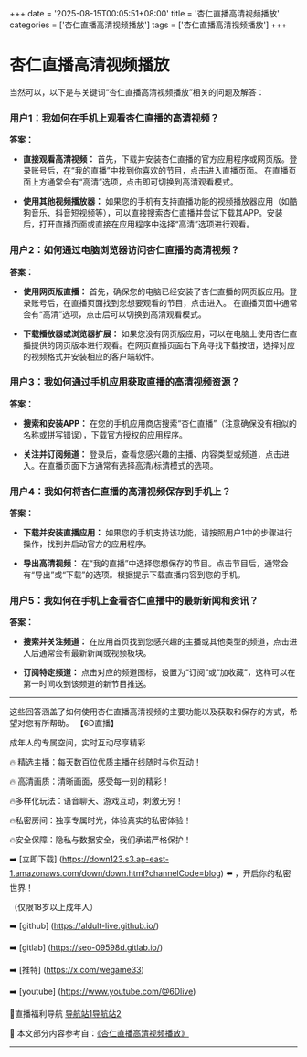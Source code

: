 +++
date = '2025-08-15T00:05:51+08:00'
title = '杏仁直播高清视频播放'
categories = ['杏仁直播高清视频播放']
tags = ['杏仁直播高清视频播放']
+++

# 杏仁直播高清视频播放

当然可以，以下是与关键词“杏仁直播高清视频播放”相关的问题及解答：

### 用户1：我如何在手机上观看杏仁直播的高清视频？

**答案：**
- **直接观看高清视频：**
  首先，下载并安装杏仁直播的官方应用程序或网页版。登录账号后，在“我的直播”中找到你喜欢的节目，点击进入直播页面。
  在直播页面上方通常会有“高清”选项，点击即可切换到高清观看模式。

- **使用其他视频播放器：**
  如果您的手机有支持直播功能的视频播放器应用（如酷狗音乐、抖音短视频等），可以直接搜索杏仁直播并尝试下载其APP。安装后，打开直播页面或直接在应用程序中选择“高清”选项进行观看。

### 用户2：如何通过电脑浏览器访问杏仁直播的高清视频？

**答案：**
- **使用网页版直播：**
  首先，确保您的电脑已经安装了杏仁直播的网页版应用。登录账号后，在直播页面找到您想要观看的节目，点击进入。
  在直播页面中通常会有“高清”选项，点击后可以切换到高清观看模式。

- **下载播放器或浏览器扩展：**
  如果您没有网页版应用，可以在电脑上使用杏仁直播提供的网页版本进行观看。在网页直播页面右下角寻找下载按钮，选择对应的视频格式并安装相应的客户端软件。

### 用户3：我如何通过手机应用获取直播的高清视频资源？

**答案：**
- **搜索和安装APP：**
  在您的手机应用商店搜索“杏仁直播”（注意确保没有相似的名称或拼写错误），下载官方授权的应用程序。
  
- **关注并订阅频道：**
  登录后，查看您感兴趣的主播、内容类型或频道，点击进入。在直播页面下方通常有选择高清/标清模式的选项。

### 用户4：我如何将杏仁直播的高清视频保存到手机上？

**答案：**
- **下载并安装直播应用：**
  如果您的手机支持该功能，请按照用户1中的步骤进行操作，找到并启动官方的应用程序。
  
- **导出高清视频：**
  在“我的直播”中选择您想保存的节目。点击节目后，通常会有“导出”或“下载”的选项。根据提示下载直播内容到您的手机。

### 用户5：我如何在手机上查看杏仁直播中的最新新闻和资讯？

**答案：**
- **搜索并关注频道：**
  在应用首页找到您感兴趣的主播或其他类型的频道，点击进入后通常会有最新新闻或视频板块。
  
- **订阅特定频道：**
  点击对应的频道图标，设置为“订阅”或“加收藏”，这样可以在第一时间收到该频道的新节目推送。

---

这些回答涵盖了如何使用杏仁直播高清视频的主要功能以及获取和保存的方式，希望对您有所帮助。
【6D直播】

 成年人的专属空间，实时互动尽享精彩

🔥 精选主播：每天数百位优质主播在线随时与你互动！

🔥 高清画质：清晰画面，感受每一刻的精彩！

🔥多样化玩法：语音聊天、游戏互动，刺激无穷！

🔥私密房间：独享专属时光，体验真实的私密体验！

🔥安全保障：隐私与数据安全，我们承诺严格保护！

➡️ [立即下载] (https://down123.s3.ap-east-1.amazonaws.com/down/down.html?channelCode=blog) ⬅️ ，开启你的私密世界！

 （仅限18岁以上成年人）

➡️ [github] (https://aldult-live.github.io/)

➡️ [gitlab] (https://seo-09598d.gitlab.io/)

➡️ [推特] (https://x.com/wegame33)

➡️ [youtube] (https://www.youtube.com/@6Dlive)

🔞直播福利导航   [导航站1](https://webstack-86085a.gitlab.io/)[导航站2](https://onlygit123-2.github.io/)

📘 本文部分内容参考自：[《杏仁直播高清视频播放》](https://webstack-hugo-7.pages.dev/)

---

